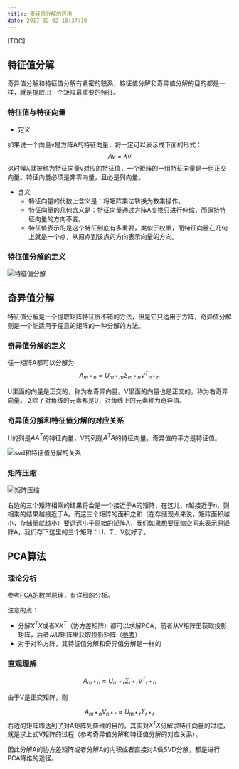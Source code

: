```yaml
---
title: 奇异值分解的应用
date: 2017-02-02 10:37:10
---
```

[TOC]

## 特征值分解
奇异值分解和特征值分解有紧密的联系，特征值分解和奇异值分解的目的都是一样，就是提取出一个矩阵最重要的特征。

### 特征值与特征向量

- 定义

如果说一个向量v是方阵A的特征向量，将一定可以表示成下面的形式：
$$
Av = \lambda v
$$
这时候λ就被称为特征向量v对应的特征值，一个矩阵的一组特征向量是一组正交向量。特征向量必须是非零向量，且必是列向量。

- 含义
     - 特征向量的代数上含义是：将矩阵乘法转换为数乘操作。
     - 特征向量的几何含义是：特征向量通过方阵A变换只进行伸缩，而保持特征向量的方向不变。
     - 特征值表示的是这个特征到底有多重要，类似于权重，而特征向量在几何上就是一个点，从原点到该点的方向表示向量的方向。

### 特征值分解的定义

![特征值分解](http://oa5sa0jqw.bkt.clouddn.com/c2e4911a29158770ea870f6e98eb2304.png)

## 奇异值分解
特征值分解是一个提取矩阵特征很不错的方法，但是它只适用于方阵，奇异值分解则是一个能适用于任意的矩阵的一种分解的方法。

### 奇异值分解的定义

任一矩阵A都可以分解为
$$A_{m * n}=U_{m * m}\Sigma_{m * n}{V^T}_{n * n}$$

U里面的向量是正交的，称为左奇异向量。V里面的向量也是正交的，称为右奇异向量。
$\Sigma$除了对角线的元素都是0，对角线上的元素称为奇异值。

### 奇异值分解和特征值分解的对应关系
U的列是$AA^T$的特征向量，V的列是$A^TA$的特征向量，奇异值的平方是特征值。

![svd和特征值分解的关系](http://oa5sa0jqw.bkt.clouddn.com/05b644b2ba9a4715518b9a07ce2ad9c0.png)

### 矩阵压缩
![矩阵压缩](http://oa5sa0jqw.bkt.clouddn.com/eb41401bef80f57aebd6049dd1a6a619.png)

右边的三个矩阵相乘的结果将会是一个接近于A的矩阵，在这儿，r越接近于n，则相乘的结果越接近于A。而这三个矩阵的面积之和（在存储观点来说，矩阵面积越小，存储量就越小）要远远小于原始的矩阵A，我们如果想要压缩空间来表示原矩阵A，我们存下这里的三个矩阵：U、Σ、V就好了。

## PCA算法

### 理论分析
参考[PCA的数学原理](http://blog.codinglabs.org/articles/pca-tutorial.html)，有详细的分析。

注意的点：

- 分解$X^TX$或者$XX^T$（协方差矩阵）都可以求解PCA，前者从V矩阵里获取投影矩阵，后者从U矩阵里获取投影矩阵（[参考](https://www.zhihu.com/question/39234760)）
- 对于对称方阵，其特征值分解和奇异值分解是一样的

### 直观理解

$$
A_{m  *  n} \approx U_{m * r}\Sigma_{r * r}{V^T}_{r * n}
$$

由于V是正交矩阵，则

$$
A_{m * n} V_{n * r} \approx U_{m * r}\Sigma_{r * r}
$$
右边的矩阵即达到了对A矩阵列降维的目的。其实对$X^TX$分解求特征向量的过程，就是求上式V矩阵的过程（参考奇异值分解和特征值分解的对应关系）。

因此分解A的协方差矩阵或者分解A的内积或者直接对A做SVD分解，都是进行PCA降维的途径。
